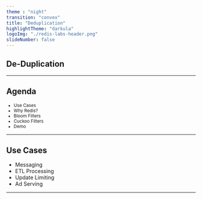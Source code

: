 ```yaml
---
theme : "night"
transition: "convex"
title: "Deduplication"
highlightTheme: "darkula"
logoImg: "./redis-labs-header.png"
slideNumber: false
---
```


## De-Duplication

---

## Agenda

<small>

* Use Cases
* Why Redis?
* Bloom Filters
* Cuckoo Filters
* Demo


</small>

---

## Use Cases

- Messaging
- ETL Processing
- Update Limiting
- Ad Serving

---